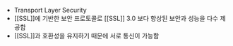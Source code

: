 - Transport Layer Security
- [[SSL]]에 기반한 보안 프로토콜로 [[SSL]] 3.0 보다 향상된 보안과 성능을 다수 제공함
- [[SSL]]과 호환성을 유지하기 때문에 서로 통신이 가능함